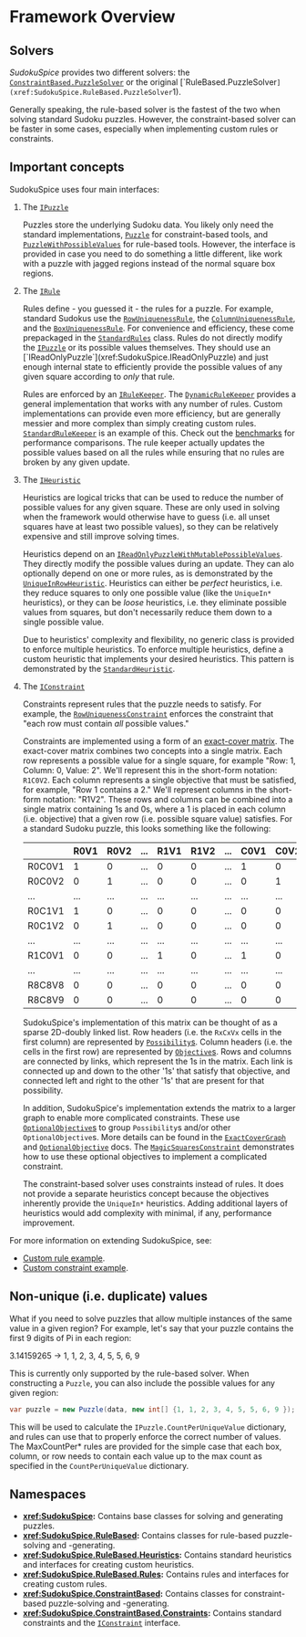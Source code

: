 # Framework Overview

## Solvers

*SudokuSpice* provides two different solvers: the
[`ConstraintBased.PuzzleSolver`](xref:SudokuSpice.ConstraintBased.PuzzleSolver`1) or the original
[`RuleBased.PuzzleSolver`](xref:SudokuSpice.RuleBased.PuzzleSolver`1).

Generally speaking, the rule-based solver is the fastest of the two when solving standard Sudoku
puzzles. However, the constraint-based solver can be faster in some cases, especially when
implementing custom rules or constraints.

## Important concepts

SudokuSpice uses four main interfaces:

1.  The [`IPuzzle`](xref:SudokuSpice.IPuzzle`1)

	Puzzles store the underlying Sudoku data. You likely only need the standard implementations,
	[`Puzzle`](xref:SudokuSpice.Puzzle) for constraint-based tools, and
	[`PuzzleWithPossibleValues`](xref:SudokuSpice.RuleBased.PuzzleWithPossibleValues) for rule-based
	tools. However, the interface is provided in case you need to do something a little different,
	like work with a puzzle with jagged regions instead of the normal square box regions.

2.  The [`IRule`](xref:SudokuSpice.RuleBased.Rules.IRule)
	
	Rules define - you guessed it - the rules for a puzzle. For example, standard Sudokus use the
	[`RowUniquenessRule`](xref:SudokuSpice.RuleBased.Rules.RowUniquenessRule), the
	[`ColumnUniquenessRule`](xref:SudokuSpice.RuleBased.Rules.ColumnUniquenessRule), and the
	[`BoxUniquenessRule`](xref:SudokuSpice.RuleBased.Rules.BoxUniquenessRule). For convenience and
	efficiency, these come prepackaged in the
	[`StandardRules`](xref:SudokuSpice.RuleBased.Rules.StandardRules) class. Rules do not directly modify the
	[`IPuzzle`](xref:SudokuSpice.IPuzzle`1) or its possible values themselves. They should use an
	[`IReadOnlyPuzzle`](xref:SudokuSpice.IReadOnlyPuzzle) and just enough internal state to
	efficiently provide the possible values of any given square according to *only* that rule.
	
	Rules are enforced by an [`IRuleKeeper`](xref:SudokuSpice.RuleBased.IRuleKeeper). The
	[`DynamicRuleKeeper`](xref:SudokuSpice.RuleBased.DynamicRuleKeeper) provides a general implementation
	that works with any number of rules. Custom implementations can provide even more efficiency, but
	are generally messier and more complex than simply creating custom rules.
	[`StandardRuleKeeper`](xref:SudokuSpice.RuleBased.StandardRuleKeeper) is an example of this. Check out
	the [benchmarks](performance.md) for performance comparisons. The rule keeper actually
	updates the possible values based on all the rules while ensuring that no rules are broken by
	any given update.

3.  The [`IHeuristic`](xref:SudokuSpice.RuleBased.Heuristics.IHeuristic)

	Heuristics are logical tricks that can be used to reduce the number of possible values for any
	given square. These are only used in solving when the framework would otherwise have to guess
	(i.e. all unset squares have at least two possible values), so they can be relatively expensive
	and still improve solving times.
	
	Heuristics depend on an
	[`IReadOnlyPuzzleWithMutablePossibleValues`](xref:SudokuSpice.RuleBased.IReadOnlyPuzzleWithMutablePossibleValues).
	They directly modify the possible values during an update. They can alo optionally depend on one or
	more rules, as is demonstrated by the
	[`UniqueInRowHeuristic`](xref:SudokuSpice.RuleBased.Heuristics.UniqueInRowHeuristic). Heuristics
	can either be *perfect* heuristics, i.e. they reduce squares to only one possible value (like
	the `UniqueIn*` heuristics), or they can be *loose* heuristics, i.e. they eliminate possible
	values from squares, but don't necessarily reduce them down to a single possible value.

	Due to heuristics' complexity and flexibility, no generic class is provided to enforce multiple
	heuristics. To enforce multiple heuristics, define a custom heuristic that implements your desired
	heuristics. This pattern is demonstrated by the
	[`StandardHeuristic`](xref:SudokuSpice.RuleBased.Heuristics.StandardHeuristic).

4.  The [`IConstraint`](xref:SudokuSpice.ConstraintBased.Constraints.IConstraint)

    Constraints represent rules that the puzzle needs to satisfy. For example, the
    [`RowUniquenessConstraint`](xref:SudokuSpice.ConstraintBased.Constraints.RowUniquenessConstraint)
    enforces the constraint that "each row must contain *all* possible values."

    Constraints are implemented using a form of an
    [exact-cover matrix](https://en.wikipedia.org/wiki/Exact_cover). The exact-cover matrix combines
    two concepts into a single matrix. Each row represents a possible value for a single square, for
    example "Row: 1, Column: 0, Value: 2". We'll represent this in the short-form notation: `R1C0V2`.
    Each column represents a single objective that must be satisfied, for example, "Row 1 contains a
    2." We'll represent columns in the short-form notation: "R1V2". These rows and columns can be
    combined into a single matrix containing 1s and 0s, where a 1 is placed in each column (i.e.
    objective) that a given row (i.e. possible square value) satisfies. For a standard Sudoku puzzle,
    this looks something like the following:

    |        | R0V1 | R0V2 | ... | R1V1 | R1V2 | ... | C0V1 | C0V2 | ... | B0V1 | V0V2 | ... | B8V8 | B8V9 |
    |--------|------|------|-----|------|------|-----|------|------|-----|------|------|-----|------|------|
    | R0C0V1 | 1    | 0    | ... | 0    | 0    | ... | 1    | 0    | ... | 1    | 0    | ... | 0    | 0    |
    | R0C0V2 | 0    | 1    | ... | 0    | 0    | ... | 0    | 1    | ... | 0    | 1    | ... | 0    | 0    |
    | ...    | ...  | ...  | ... | ...  | ...  | ... | ...  | ...  | ... | ...  | ...  | ... | ...  | ...  |
    | R0C1V1 | 1    | 0    | ... | 0    | 0    | ... | 0    | 0    | ... | 1    | 0    | ... | 0    | 0    |
    | R0C1V2 | 0    | 1    | ... | 0    | 0    | ... | 0    | 0    | ... | 0    | 1    | ... | 0    | 0    |
    | ...    | ...  | ...  | ... | ...  | ...  | ... | ...  | ...  | ... | ...  | ...  | ... | ...  | ...  |
    | R1C0V1 | 0    | 0    | ... | 1    | 0    | ... | 1    | 0    | ... | 1    | 0    | ... | 0    | 0    |
    | ...    | ...  | ...  | ... | ...  | ...  | ... | ...  | ...  | ... | ...  | ...  | ... | ...  | ...  |
    | R8C8V8 | 0    | 0    | ... | 0    | 0    | ... | 0    | 0    | ... | 0    | 0    | ... | 1    | 0    |
    | R8C8V9 | 0    | 0    | ... | 0    | 0    | ... | 0    | 0    | ... | 0    | 0    | ... | 0    | 1    |

    SudokuSpice's implementation of this matrix can be thought of as a sparse 2D-doubly linked list.
	Row headers (i.e. the `RxCxVx` cells in the first column) are represented by
    [`Possibility`s](xref:SudokuSpice.ConstraintBased.Possibility). Column headers
    (i.e. the cells in the first row) are represented by
	[`Objective`s](xref:SudokuSpice.ConstraintBased.Objective). Rows and columns are
    connected by links, which represent the 1s in the matrix. Each link is connected up and down to
    the other '1s' that satisfy that objective, and connected left and right to the other
    '1s' that are present for that possibility.

	In addition, SudokuSpice's implementation extends the matrix to a larger graph to enable more
	complicated constraints. These use
	[`OptionalObjective`s](xref:SudokuSpice.ConstraintBased.OptionalObjective) to group
	`Possibility`s and/or other `OptionalObjective`s. More details can be found in the
	[`ExactCoverGraph`](xref:SudokuSpice.ConstraintBased.ExactCoverGraph) and
	[`OptionalObjective`](xref:SudokuSpice.ConstraintBased.OptionalObjective) docs. The
	[`MagicSquaresConstraint`](xref:SudokuSpice.ConstraintBased.Constraints.MagicSquaresConstraint)
	demonstrates how to use these optional objectives to implement a complicated constraint.

    The constraint-based solver uses constraints instead of rules. It does not provide a separate
    heuristics concept because the objectives inherently provide the `UniqueIn*` heuristics.
    Adding additional layers of heuristics would add complexity with minimal, if any, performance
    improvement.

For more information on extending SudokuSpice, see:

*  [Custom rule example](custom-rules.md).
*  [Custom constraint example](custom-constraints.md).

## Non-unique (i.e. duplicate) values

What if you need to solve puzzles that allow multiple instances of the same value in a given
region? For example, let's say that your puzzle contains the first 9 digits of Pi in each region:

3.14159265 -> 1, 1, 2, 3, 4, 5, 5, 6, 9

This is currently only supported by the rule-based solver. When constructing a `Puzzle`, you can
also include the possible values for any given region:

```csharp
var puzzle = new Puzzle(data, new int[] {1, 1, 2, 3, 4, 5, 5, 6, 9 });
```

This will be used to calculate the `IPuzzle.CountPerUniqueValue` dictionary, and rules can use that
to properly enforce the correct number of values. The MaxCountPer* rules are provided for the
simple case that each box, column, or row needs to contain each value up to the max count as
specified in the `CountPerUniqueValue` dictionary.

## Namespaces

*   **<xref:SudokuSpice>:** Contains base classes for solving and generating puzzles.
*   **<xref:SudokuSpice.RuleBased>:** Contains classes for rule-based puzzle-solving and
	-generating.
*   **<xref:SudokuSpice.RuleBased.Heuristics>:** Contains standard heuristics and interfaces for
	creating custom heuristics.
*   **<xref:SudokuSpice.RuleBased.Rules>:** Contains rules and interfaces for creating custom
	rules.
*   **<xref:SudokuSpice.ConstraintBased>:** Contains classes for constraint-based puzzle-solving
	and -generating.
*   **<xref:SudokuSpice.ConstraintBased.Constraints>:** Contains standard constraints and the
    [`IConstraint`](xref:SudokuSpice.ConstraintBased.Constraints.IConstraint) interface.
